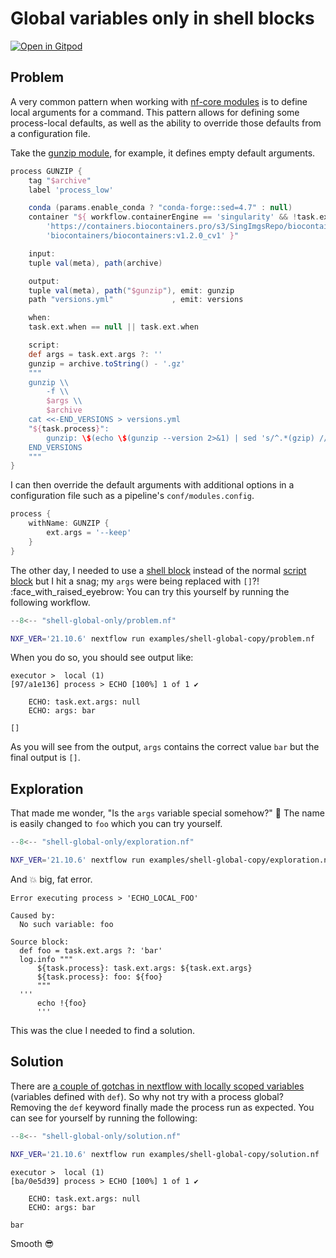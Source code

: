 # Global variables only in shell blocks

[![Open in Gitpod](https://gitpod.io/button/open-in-gitpod.svg)](https://gitpod.io/#https://github.com/Midnighter/nextflow-gotchas/blob/main/docs/gotchas/shell-global-only.md)

## Problem

A very common pattern when working with [nf-core modules](https://nf-co.re/modules) is to define local arguments for a command. This pattern allows for defining some process-local defaults, as well as the ability to override those defaults from a configuration file.

Take the [gunzip module](https://nf-co.re/modules/gunzip), for example, it defines empty default arguments.

```groovy title="gunzip/main.nf" linenums="1" hl_lines="21"
process GUNZIP {
    tag "$archive"
    label 'process_low'

    conda (params.enable_conda ? "conda-forge::sed=4.7" : null)
    container "${ workflow.containerEngine == 'singularity' && !task.ext.singularity_pull_docker_container ?
        'https://containers.biocontainers.pro/s3/SingImgsRepo/biocontainers/v1.2.0_cv1/biocontainers_v1.2.0_cv1.img' :
        'biocontainers/biocontainers:v1.2.0_cv1' }"

    input:
    tuple val(meta), path(archive)

    output:
    tuple val(meta), path("$gunzip"), emit: gunzip
    path "versions.yml"             , emit: versions

    when:
    task.ext.when == null || task.ext.when

    script:
    def args = task.ext.args ?: ''
    gunzip = archive.toString() - '.gz'
    """
    gunzip \\
        -f \\
        $args \\
        $archive
    cat <<-END_VERSIONS > versions.yml
    "${task.process}":
        gunzip: \$(echo \$(gunzip --version 2>&1) | sed 's/^.*(gzip) //; s/ Copyright.*\$//')
    END_VERSIONS
    """
}
```

I can then override the default arguments with additional options in a configuration file such as a pipeline's `conf/modules.config`.

```groovy title="conf/modules.config"
process {
    withName: GUNZIP {
        ext.args = '--keep'
    }
}
```

The other day, I needed to use a [shell block](https://www.nextflow.io/docs/latest/process.html#shell) instead of the normal [script block](https://www.nextflow.io/docs/latest/process.html#script) but I hit a snag; my `args` were being replaced with `[]`?! :face_with_raised_eyebrow: You can try this yourself by running the following workflow.

```groovy title="problem.nf" linenums="1" hl_lines="13"
--8<-- "shell-global-only/problem.nf"
```

```bash
NXF_VER='21.10.6' nextflow run examples/shell-global-copy/problem.nf
```

When you do so, you should see output like:

```output
executor >  local (1)
[97/a1e136] process > ECHO [100%] 1 of 1 ✔

    ECHO: task.ext.args: null
    ECHO: args: bar

[]
```

As you will see from the output, `args` contains the correct value `bar` but the final output is `[]`.

## Exploration

That made me wonder, "Is the `args` variable special somehow?" :thinking: The name is easily changed to `foo` which you can try yourself.

```groovy title="exploration.nf" linenums="1" hl_lines="9 13 17"
--8<-- "shell-global-only/exploration.nf"
```

```bash
NXF_VER='21.10.6' nextflow run examples/shell-global-copy/exploration.nf
```

And :boom: big, fat error.

```output
Error executing process > 'ECHO_LOCAL_FOO'

Caused by:
  No such variable: foo

Source block:
  def foo = task.ext.args ?: 'bar'
  log.info """
      ${task.process}: task.ext.args: ${task.ext.args}
      ${task.process}: foo: ${foo}
      """
  '''
      echo !{foo}
      '''
```

This was the clue I needed to find a solution.

## Solution

There are [a couple of gotchas in nextflow with locally scoped variables](/nextflow-gotchas/gotchas/variable-scope/) (variables defined with `def`). So why not try with a process global? Removing the `def` keyword finally made the process run as expected. You can see for yourself by running the following:

```groovy title="solution.nf" linenums="1" hl_lines="9"
--8<-- "shell-global-only/solution.nf"
```

```bash
NXF_VER='21.10.6' nextflow run examples/shell-global-copy/solution.nf
```

```output
executor >  local (1)
[ba/0e5d39] process > ECHO [100%] 1 of 1 ✔

    ECHO: task.ext.args: null
    ECHO: args: bar

bar
```

Smooth :sunglasses:
